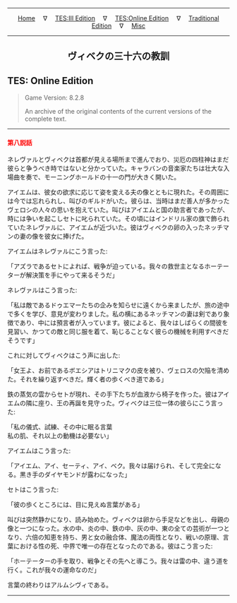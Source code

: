 
---

<!-- Jekyll Page Links -->

<center>
<a href="../../../../index.html">Home</a>
&emsp;&nabla;&emsp;
<a href="../../../index-tes3.html">TES:III Edition</a>
&emsp;&nabla;&emsp;
<a href="../../../index-teso.html">TES:Online Edition</a>
&emsp;&nabla;&emsp;
<a href="../../../index-traditional.html">Traditional Edition</a>
&emsp;&nabla;&emsp;
<a href="../../../index-misc.html">Misc</a>
</center>

<!-- Markdown Body Below: -->

---

<center>
<h2><span style="font-family:Georgia">ヴィベクの三十六の教訓</span></h2>
</center>

## TES: Online Edition

> Game Version: 8.2.8
>
> An archive of the original contents of the current versions of the complete text.

---

#### <span style="color:red">第八説話</span>

ネレヴァルとヴィベクは首都が見える場所まで進んでおり、災厄の四柱神はまだ彼らと争うべき時ではないと分かっていた。キャラバンの音楽家たちは壮大な入場曲を奏で、モーニングホールドの十一の門が大きく開いた。

アイエムは、彼女の欲求に応じて姿を変える夫の像とともに現れた。その周囲には今では忘れられし、叫びのギルドがいた。彼らは、当時はまだ善人が多かったヴェロシの人々の思いを抱えていた。叫びはアイエムと国の助言者であったが、時には争いを起こしセトに叱られていた。その頃にはインドリル家の旗で飾られていたネレヴァルに、アイエムが近づいた。彼はヴィベクの卵の入ったネッチマンの妻の像を彼女に捧げた。

アイエムはネレヴァルにこう言った:

「アズラであるセトによれば、戦争が迫っている。我々の救世主となるホーテーターが解決策を手にやって来るそうだ」

ネレヴァルはこう言った:

「私は敵であるドゥエマーたちの企みを知らせに遠くから来ましたが、旅の途中で多くを学び、意見が変わりました。私の横にあるネッチマンの妻は剣であり象徴であり、中には預言者が入っています。彼によると、我々はしばらくの間彼を見習い、かつての敵と同じ服を着て、恥じることなく彼らの機械を利用すべきだそうです」

これに対してヴィベクはこう声に出した:

「女王よ、お前であるボエシアはトリニマクの皮を被り、ヴェロスの欠陥を清めた。それを繰り返すべきだ。輝く者の歩くべき道である」

鉄の蒸気の雲からセトが現れ、その手下たちが血液から椅子を作った。彼はアイエムの隣に座り、王の再誕を見守った。ヴィベクは三位一体の彼らにこう言った:

「私の儀式、試練、その中に眠る言葉\
私の肌、それ以上の動機は必要ない」

アイエムはこう言った:

「アイエム、アイ、セーティ、アイ、ベク。我々は届けられ、そして完全になる。黒き手のダイヤモンドが露わになった」

セトはこう言った:

「彼の歩くところには、目に見えぬ言葉がある」

叫びは突然静かになり、読み始めた。ヴィベクは卵から手足などを出し、母親の像と一つになった。水の中、炎の中、鉄の中、灰の中、東の全ての芸術が一つとなり、六倍の知恵を持ち、男と女の融合体、魔法の両性となり、戦いの原理、言葉における性の死、中界で唯一の存在となったのである。彼はこう言った:

「ホーテーターの手を取り、戦争とその先へと導こう。我々は雷の中、違う道を行く。これが我々の運命なのだ」

言葉の終わりはアルムシヴィである。

---
